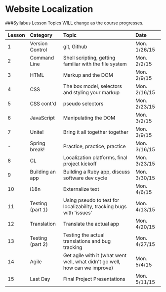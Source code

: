 Website Localization
============================

###Syllabus
Lesson Topics WILL change as the course progresses. 

| Lesson  | Category| Topic| Date|
| ------ |:--------------------------------------------|:-------------------------------|:-----------------------|
| 1 | Version Control | git, Github | Mon. 1/26/15 |
| 2 | Command Line | Shell scripting, getting familiar with the file system | Mon. 2/2/15 |
| 3 | HTML | Markup and the DOM | Mon. 2/9/15 |
| 4 | CSS | The box model, selectors and styling your markup | Mon. 2/16/15|
| 5 | CSS cont'd | pseudo selectors | Mon. 2/23/15 |
| 6 | JavaScript | Manipulating the DOM | Mon. 3/2/15 |
| 7 | Unite! | Bring it all together together | Mon. 3/9/15 |
| - | Spring break! | Practice, practice, practice | Mon. 3/16/15 |
| 8 | CL | Localization platforms, final project kickoff | Mon. 3/23/15 |
| 9 | Building an app | Building a Ruby app, discuss software dev cycle | Mon. 3/30/15 |
| 10 | i18n | Externalize text | Mon. 4/6/15 |
| 11 | Testing (part 1) | Using pseudo to test for localizability, tracking bugs with 'issues' | Mon. 4/13/15 |
| 12 | Translation | Translate the actual app | Mon. 4/20/15 |
| 13 | Testing (part 2) | Testing the actual translations and bug tracking | Mon. 4/27/15 |
| 14 | Agile | Get agile with it (what went well, what didn't go well, how can we improve) | Mon. 5/4/15 |
| 15 | Last Day | Final Project Presentations |Mon. 5/11/15 |
